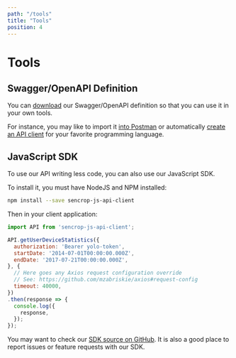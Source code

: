 ```yaml
---
path: "/tools"
title: "Tools"
position: 4
---
```


# Tools

## Swagger/OpenAPI Definition
You can [download](https://api.sencrop.com/v1/openAPI) our Swagger/OpenAPI definition so that you can use it in your own tools.

For instance, you may like to import it [into Postman](https://www.getpostman.com/docs/postman/collections/data_formats) or automatically [create an API client](https://swagger.io/swagger-codegen/) for your favorite programming language.

## JavaScript SDK
To use our API writing less code, you can also use our JavaScript SDK.

To install it, you must have NodeJS and NPM installed:

```bash
npm install --save sencrop-js-api-client
```

Then in your client application:

```js
import API from 'sencrop-js-api-client';

API.getUserDeviceStatistics({
  authorization: 'Bearer yolo-token',
  startDate: '2014-07-01T00:00:00.000Z',
  endDate: '2017-07-21T00:00:00.000Z',
}, {
  // Here goes any Axios request configuration override
  // See: https://github.com/mzabriskie/axios#request-config
  timeout: 40000,
})
.then(response => {
  console.log({
    response,
  });
});
```
You may want to check our [SDK source on GitHub](https://github.com/sencrop/sencrop-js-api-client). It is also a good place to report issues or feature requests with our SDK.